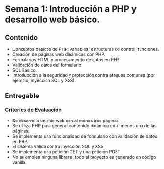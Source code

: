 # Semana 1: Introducción a PHP y desarrollo web básico.

## Contenido
- Conceptos básicos de PHP: variables, estructuras de control, funciones.
- Creación de páginas web dinámicas con PHP.
- Formularios HTML y procesamiento de datos en PHP.
- Validación de datos del formulario.
- SQL Básico.
- Introducción a la seguridad y protección contra ataques comunes (por ejemplo, inyección SQL y XSS).


## Entregable

### Criterios de Evaluación
- Se desarrolla un sitio web con al menos tres páginas
- Se utiliza PHP para generar contenido dinámico en al menos una de las
páginas.
- Se implementa una funcionalidad de formulario con validación de datos en
PHP.
- El sistema valida contra inyección SQL y XSS
- Se implementa una petición GET y una petición POST
- No se emplea ninguna librería, todo el proyecto es generado en código
vanilla.
